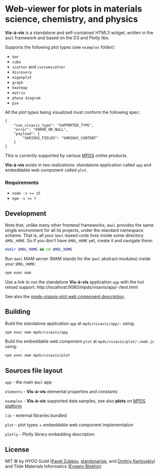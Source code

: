 Web-viewer for plots in materials science, chemistry, and physics
==========

**Vis-à-vis** is a standalone and self-contained HTML5 widget, written in the `$mol` framework and based on the D3 and Plotly libs.

Supports the following plot types (see `examples` folder):

- `bar`
- `cube`
- `scatter` and `customscatter`
- `discovery`
- `eigenplot`
- `graph`
- `heatmap`
- `matrix`
- `phase diagram`
- `pie`


All the plot types being visualized must conform the following spec:

```
{
    "use_visavis_type": "SUPPORTED_TYPE",
    "error": "ERROR_OR_NULL",
    "payload": {
        "VARIOUS_FIELDS": "VARIOUS_CONTENT"
    }
}
```

This is currently supported by various [MPDS](https://mpds.io) online products.


**Vis-à-vis** exists in two realizations: standalone application called `app` and embeddable web component called `plot`.


### Requirements

- `node -v >= 15`
- `npm -v >= 7`


## Development

Note that, unlike many other frontend frameworks, `$mol` provides the same single environment for all its projects, under the standard namespace scheme. That is, all your `$mol`-based code lives inside some directory `$MOL_HOME`. So if you don't have `$MOL_HOME` yet, create it and navigate there:

```bash
mkdir $MOL_HOME && cd $MOL_HOME
```

Run `$mol` MAM server (MAM stands for the `$mol` abstract modules) inside your `$MOL_HOME`:

```bash
npm exec mam
```

Use a link to run the standalone **Vis-à-vis** application `app` with the hot reload support: http://localhost:9080/mpds/visavis/app/-/test.html

See also the [mpds-visavis-plot web component description](https://github.com/mpds-io/visavis/blob/master/plot/README.md).


## Building

Build the standalone application `app` at `mpds/visavis/app/-` using:

```bash
npm exec mam mpds/visavis/app
```

Build the embeddable web component `plot` at `mpds/visavis/plot/-/web.js` using:

```bash
npm exec mam mpds/visavis/plot
```


## Sources file layout

`app` - the main `$mol` app

`elements` - **Vis-à-vis** elemental properties and constants

`examples` - **Vis-à-vis** supported data samples, see also **plots** on [MPDS platform](https://mpds.io/#plot/matrix/inquiry/formulae=TiO2)

`lib` - external libraries bundled

`plot` - plot types + embeddable web component implementation

`plotly` - Plotly library embedding description


## License

MIT &copy; by HYOO Guild ([Pavel Zubkov](https://github.com/PavelZubkov), [standonarise](https://github.com/stan-donarise), and [Dmitriy Karlovskiy](https://github.com/nin-jin)) and Tilde Materials Informatics ([Evgeny Blokhin](https://github.com/blokhin))
